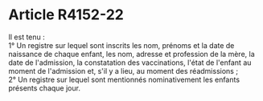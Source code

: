 # Article R4152-22

  
Il est tenu :   
1° Un registre sur lequel sont inscrits les nom, prénoms et la date de naissance de chaque enfant, les nom, adresse et profession de la mère, la date de l'admission, la constatation des vaccinations, l'état de l'enfant au moment de l'admission et, s'il y a lieu, au moment des réadmissions ;   
2° Un registre sur lequel sont mentionnés nominativement les enfants présents chaque jour.